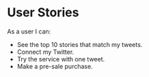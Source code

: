 # User Stories

As a user I can:
* See the top 10 stories that match my tweets.
* Connect my Twitter.
* Try the service with one tweet.
* Make a pre-sale purchase. 
